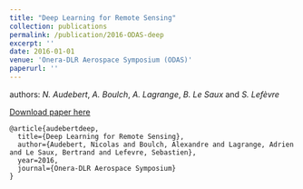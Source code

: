 ```yaml
---
title: "Deep Learning for Remote Sensing"
collection: publications
permalink: /publication/2016-ODAS-deep
excerpt: ''
date: 2016-01-01
venue: 'Onera-DLR Aerospace Symposium (ODAS)'
paperurl: ''
---
```


authors: *N. Audebert*, *A. Boulch*, *A. Lagrange*, *B. Le Saux* and *S. Lefèvre*

[Download paper here](https://aboulch.github.io/files/2016_ODAS_DeepLearn4RemoteSensing.pdf)

```
@article{audebertdeep,
  title={Deep Learning for Remote Sensing},
  author={Audebert, Nicolas and Boulch, Alexandre and Lagrange, Adrien and Le Saux, Bertrand and Lefevre, Sebastien},
  year=2016,
  journal={Onera-DLR Aerospace Symposium}
}
```
